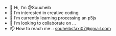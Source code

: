 - 👋 Hi, I’m @Souuheib
- 👀 I’m interested in creative coding
- 🌱 I’m currently learning processing an p5js
- 💞️ I’m looking to collaborate on ...
- 📫 How to reach me .: souheibsfaxi07@gmail.com

<!---
Souuheib/Souuheib is a ✨ special ✨ repository because its `README.md` (this file) appears on your GitHub profile.
You can click the Preview link to take a look at your changes.
--->
